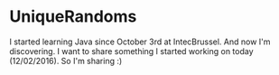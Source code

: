 # UniqueRandoms
I started learning Java since October 3rd at IntecBrussel. And now I'm discovering. I want to share something I started working on today (12/02/2016). So I'm sharing :)
